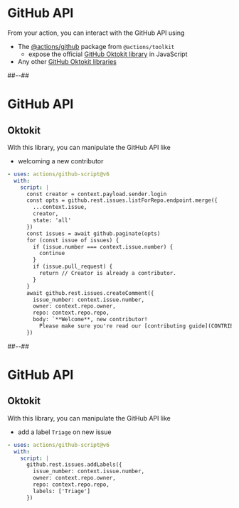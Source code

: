 <!-- .slide: -->

# GitHub API

From your action, you can interact with the GitHub API using

- The [@actions/github](https://github.com/actions/toolkit) package from `@actions/toolkit`
  - expose the official [GitHub Oktokit library](https://octokit.github.io/rest.js/v18) in JavaScript
- Any other [GitHub Oktokit libraries](https://docs.github.com/en/rest/overview/libraries)

##--##

<!-- .slide: class="with-code" -->

# GitHub API

## Oktokit

With this library, you can manipulate the GitHub API like

- welcoming a new contributor

```yaml [1|5,19]
- uses: actions/github-script@v6
  with:
    script: |
      const creator = context.payload.sender.login
      const opts = github.rest.issues.listForRepo.endpoint.merge({
        ...context.issue,
        creator,
        state: 'all'
      })
      const issues = await github.paginate(opts)
      for (const issue of issues) {
        if (issue.number === context.issue.number) {
          continue
        }
        if (issue.pull_request) {
          return // Creator is already a contributor.
        }
      }
      await github.rest.issues.createComment({
        issue_number: context.issue.number,
        owner: context.repo.owner,
        repo: context.repo.repo,
        body: `**Welcome**, new contributor!
          Please make sure you're read our [contributing guide](CONTRIBUTING.md) and we look forward to reviewing your Pull request shortly ✨`
      })
```

##--##

<!-- .slide: class="with-code" -->

# GitHub API

## Oktokit

With this library, you can manipulate the GitHub API like

- add a label `Triage` on new issue

```yaml [1|4]
- uses: actions/github-script@v6
  with:
    script: |
      github.rest.issues.addLabels({
        issue_number: context.issue.number,
        owner: context.repo.owner,
        repo: context.repo.repo,
        labels: ['Triage']
      })
```
